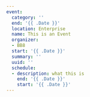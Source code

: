 ```yaml
---
event:
  category: ''
  end: '{{ .Date }}'
  location: Enterprise
  name: This is an Event
  organizer:
  - BB8
  start: '{{ .Date }}'
  summary: ''
  uuid: ''
  schedule:
  - description: what this is
    end: '{{ .Date }}'
    start: '{{ .Date }}'
---
```

